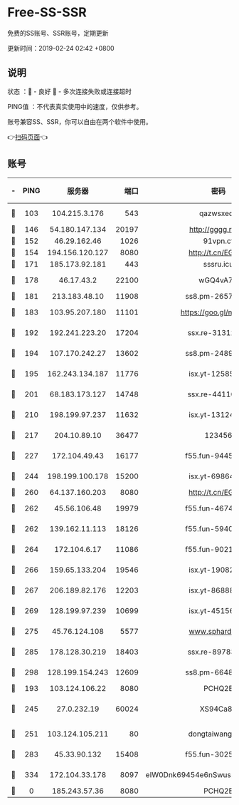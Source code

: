 # Free-SS-SSR

免费的SS账号、SSR账号，定期更新

更新时间：2019-02-24 02:42 +0800

## 说明

状态     ：🙂 - 良好 🙁 - 多次连接失败或连接超时

PING值   ：不代表真实使用中的速度，仅供参考。

账号兼容SS、SSR，你可以自由在两个软件中使用。

👉[扫码页面](https://liesauer.github.io/free-ss-ssr.github.io/)👈

## 账号

|-|PING|服务器|端口|密码|加密方式|区域|
|:----:|:----:|:-----:|-----:|:----:|:----:|:----:|
|🙂|103|104.215.3.176|543|qazwsxedc|aes-256-gcm|JP|
|🙂|146|54.180.147.134|20197|http://gggg.rocks|chacha20|KR|
|🙂|152|46.29.162.46|1026|91vpn.cf|rc4-md5|RU|
|🙂|154|194.156.120.127|8080|http://t.cn/EGJIyrl|rc4-md5|RU|
|🙂|171|185.173.92.181|443|sssru.icu|rc4-md5|RU|
|🙂|178|46.17.43.2|22100|wGQ4vA7D|aes-256-gcm|RU|
|🙂|181|213.183.48.10|11908|ss8.pm-26579445|rc4-md5|RU|
|🙂|183|103.95.207.180|11101|https://goo.gl/m1zu1p|chacha20-ietf|CN|
|🙂|192|192.241.223.20|17204|ssx.re-31312379|aes-256-cfb|US|
|🙂|194|107.170.242.27|13602|ss8.pm-24894084|aes-256-cfb|US|
|🙂|195|162.243.134.187|11776|isx.yt-12585814|aes-256-cfb|US|
|🙂|201|68.183.173.127|14748|ssx.re-44110237|aes-256-cfb|US|
|🙂|210|198.199.97.237|11632|isx.yt-13124649|aes-256-cfb|US|
|🙂|217|204.10.89.10|36477|123456|aes-256-cfb|US|
|🙂|227|172.104.49.43|16177|f55.fun-94458242|aes-256-cfb|SG|
|🙂|244|198.199.100.178|15200|isx.yt-69864380|aes-256-cfb|US|
|🙂|260|64.137.160.203|8080|http://t.cn/EGJIyrl|rc4-md5|CA|
|🙂|262|45.56.106.48|19979|f55.fun-46740647|aes-256-cfb|US|
|🙂|262|139.162.11.113|18126|f55.fun-59408328|aes-256-cfb|SG|
|🙂|264|172.104.6.17|11086|f55.fun-90218107|aes-256-cfb|US|
|🙂|266|159.65.133.204|19546|isx.yt-19082331|aes-256-cfb|SG|
|🙂|267|206.189.82.176|12203|isx.yt-86888491|aes-256-cfb|SG|
|🙂|269|128.199.97.239|10699|isx.yt-45156697|aes-256-cfb|SG|
|🙂|275|45.76.124.108|5577|www.sphard.com|aes-256-cfb|AU|
|🙂|285|178.128.30.219|18403|ssx.re-89783245|aes-256-cfb|SG|
|🙂|298|128.199.154.243|12609|ss8.pm-66482208|aes-256-cfb|SG|
|🙂|193|103.124.106.22|8080|PCHQ2E|rc4-md5|US|
|🙂|245|27.0.232.19|60024|XS94Ca8K|xchacha20-ietf-poly1305|HK|
|🙂|251|103.124.105.211|80|dongtaiwang.com|aes-256-cfb|US|
|🙂|283|45.33.90.132|15408|f55.fun-30254973|aes-256-cfb|US|
|🙂|334|172.104.33.178|8097|eIW0Dnk69454e6nSwuspv9DmS201tQ0D|aes-256-cfb|SG|
|🙁|0|185.243.57.36|8080|PCHQ2E|rc4-md5|US|
